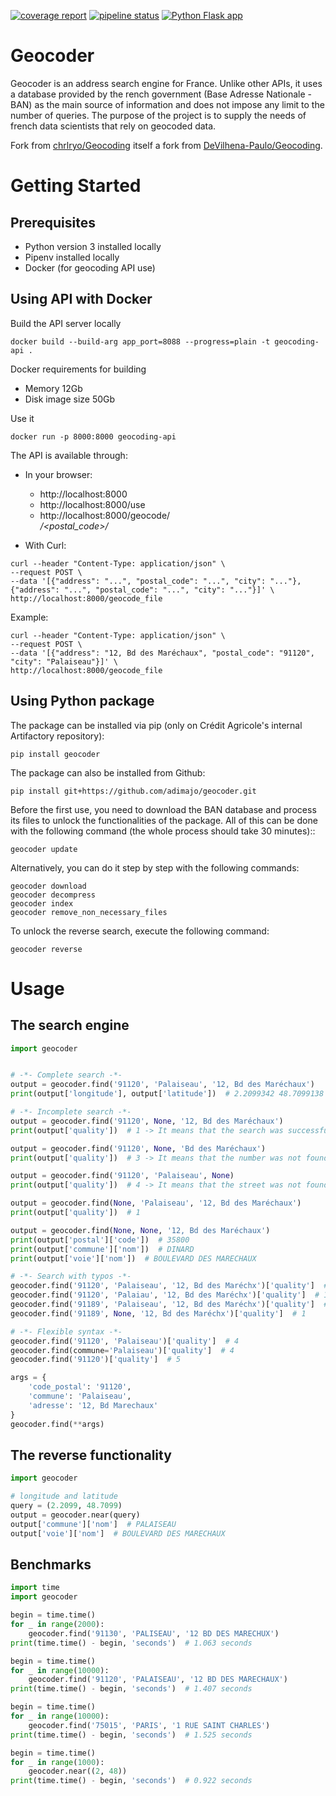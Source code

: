 [![coverage report](https://gitlab.ca.cib/GIT/RCI/DA/geocoder/geocoder/badges/master/coverage.svg)](https://gitlab.ca.cib/GIT/RCI/DA/geocoder/geocoder/-/commits/master)
[![pipeline status](https://gitlab.ca.cib/GIT/RCI/DA/geocoder/geocoder/badges/master/pipeline.svg)](https://gitlab.ca.cib/GIT/RCI/DA/geocoder/geocoder/-/commits/master)
[![Python Flask app](https://github.com/adimajo/geocoder/actions/workflows/python-flask.yml/badge.svg?branch=master)](https://github.com/adimajo/geocoder/actions/workflows/python-flask.yml)

Geocoder
========

Geocoder is an address search engine for France.
Unlike other APIs, it uses a database provided by the 
rench government
(Base Adresse Nationale - BAN) as the main source of information and does
not impose any limit to the number of queries. The purpose of the project
is to supply the needs of french data scientists that rely on geocoded data.

Fork from [chrlryo/Geocoding](https://github.com/chrlryo/Geocoding) itself
a fork from [DeVilhena-Paulo/Geocoding](https://github.com/DeVilhena-Paulo/Geocoding).


Getting Started
===============

Prerequisites
-------------

* Python version 3 installed locally
* Pipenv installed locally
* Docker (for geocoding API use)

Using API with Docker
---------------------

Build the API server locally

```shell
docker build --build-arg app_port=8088 --progress=plain -t geocoding-api .
```

Docker requirements for building

* Memory 12Gb
* Disk image size 50Gb

Use it

```shell
docker run -p 8000:8000 geocoding-api
```
The API is available through:

* In your browser:

  * http://localhost:8000
  * http://localhost:8000/use
  * http://localhost:8000/geocode/<address>/<postal_code>/<city>

* With Curl:

```shell
curl --header "Content-Type: application/json" \
--request POST \
--data '[{"address": "...", "postal_code": "...", "city": "..."}, {"address": "...", "postal_code": "...", "city": "..."}]' \
http://localhost:8000/geocode_file
```

Example:

```shell
curl --header "Content-Type: application/json" \
--request POST \
--data '[{"address": "12, Bd des Maréchaux", "postal_code": "91120", "city": "Palaiseau"}]' \
http://localhost:8000/geocode_file
```

Using Python package
--------------------

The package can be installed via pip (only on Crédit Agricole's internal Artifactory repository):

```shell
pip install geocoder
```

The package can also be installed from Github:

```shell
pip install git+https://github.com/adimajo/geocoder.git
```

Before the first use, you need to download the BAN database and process its files to unlock the functionalities of the package. All of this can be done with the following command (the whole process should take 30 minutes)::

```shell
geocoder update
```

Alternatively, you can do it step by step with the following commands:

```shell
geocoder download
geocoder decompress
geocoder index
geocoder remove_non_necessary_files
```

To unlock the reverse search, execute the following command:

```shell
geocoder reverse
```

Usage
=====

The search engine
-----------------

```python
import geocoder


# -*- Complete search -*-
output = geocoder.find('91120', 'Palaiseau', '12, Bd des Maréchaux')
print(output['longitude'], output['latitude'])  # 2.2099342 48.7099138

# -*- Incomplete search -*-
output = geocoder.find('91120', None, '12, Bd des Maréchaux')
print(output['quality'])  # 1 -> It means that the search was successful

output = geocoder.find('91120', None, 'Bd des Maréchaux')
print(output['quality'])  # 3 -> It means that the number was not found

output = geocoder.find('91120', 'Palaiseau', None)
print(output['quality'])  # 4 -> It means that the street was not found

output = geocoder.find(None, 'Palaiseau', '12, Bd des Maréchaux')
print(output['quality'])  # 1

output = geocoder.find(None, None, '12, Bd des Maréchaux')
print(output['postal']['code'])  # 35800
print(output['commune']['nom'])  # DINARD
print(output['voie']['nom'])  # BOULEVARD DES MARECHAUX

# -*- Search with typos -*-
geocoder.find('91120', 'Palaiseau', '12, Bd des Maréchx')['quality']  # 1
geocoder.find('91120', 'Palaiau', '12, Bd des Maréchx')['quality']  # 1
geocoder.find('91189', 'Palaiseau', '12, Bd des Maréchx')['quality']  # 1
geocoder.find('91189', None, '12, Bd des Maréchx')['quality']  # 1

# -*- Flexible syntax -*-
geocoder.find('91120', 'Palaiseau')['quality']  # 4
geocoder.find(commune='Palaiseau')['quality']  # 4
geocoder.find('91120')['quality']  # 5

args = {
    'code_postal': '91120',
    'commune': 'Palaiseau',
    'adresse': '12, Bd Marechaux'
}
geocoder.find(**args)
```

The reverse functionality
-------------------------

```python
import geocoder

# longitude and latitude
query = (2.2099, 48.7099)
output = geocoder.near(query)
output['commune']['nom']  # PALAISEAU
output['voie']['nom']  # BOULEVARD DES MARECHAUX
```

Benchmarks
----------

```python
import time
import geocoder

begin = time.time()
for _ in range(2000):
    geocoder.find('91130', 'PALISEAU', '12 BD DES MARECHUX')
print(time.time() - begin, 'seconds')  # 1.063 seconds

begin = time.time()
for _ in range(10000):
    geocoder.find('91120', 'PALAISEAU', '12 BD DES MARECHAUX')
print(time.time() - begin, 'seconds')  # 1.407 seconds

begin = time.time()
for _ in range(10000):
    geocoder.find('75015', 'PARIS', '1 RUE SAINT CHARLES')
print(time.time() - begin, 'seconds')  # 1.525 seconds

begin = time.time()
for _ in range(1000):
    geocoder.near((2, 48))
print(time.time() - begin, 'seconds')  # 0.922 seconds
```

